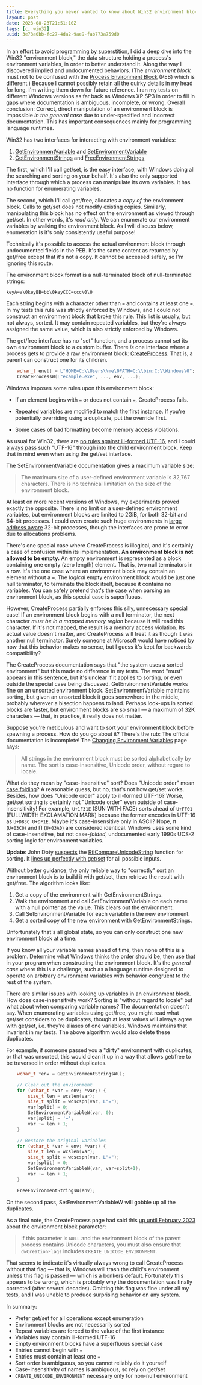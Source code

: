 ```yaml
---
title: Everything you never wanted to know about Win32 environment blocks
layout: post
date: 2023-08-23T21:51:10Z
tags: [c, win32]
uuid: 3e73a0bb-fc27-4da2-9ae9-fab773a759d0
---
```


In an effort to avoid [programming by superstition][ss], I did a deep dive
into the Win32 "environment block," the data structure holding a process's
environment variables, in order to better understand it. Along the way I
discovered implied and undocumented behaviors. (The *environment block*
must not to be confused with the [Process Environment Block][peb] (PEB)
which is different.) Because I cannot possibly retain all the quirky
details in my head for long, I'm writing them down for future reference. I
ran my tests on different Windows versions as far back as Windows XP SP3
in order to fill in gaps where documentation is ambiguous, incomplete, or
wrong. Overall conclusion: Correct, direct manipulation of an environment
block is impossible *in the general case* due to under-specified and
incorrect documentation. This has important consequences mainly for
programming language runtimes.

Win32 has two interfaces for interacting with environment variables:

1. [GetEnvironmentVariable][get] and [SetEnvironmentVariable][set]
2. [GetEnvironmentStrings][str] and [FreeEnvironmentStrings][free]

The first, which I'll call get/set, is the easy interface, with Windows
doing all the searching and sorting on your behalf. It's also the only
supported interface through which a process can manipulate its own
variables. It has no function for enumerating variables.

The second, which I'll call get/free, allocates a *copy of* the
environment block. Calls to get/set does not modify existing copies.
Similarly, manipulating this block has no effect on the environment as
viewed through get/set. In other words, it's *read only*. We can enumerate
our environment variables by walking the environment block. As I will
discuss below, enumeration is it's only consistently useful purpose!

Technically it's possible to access the actual environment block through
undocumented fields in the PEB. It's the same content as returned by
get/free except that it's not a copy. It cannot be accessed safely, so I'm
ignoring this route.

The environment block format is a null-terminated block of null-terminated
strings:

    keyA=a\0keyBB=bb\0keyCCC=ccc\0\0

Each string begins with a character other than `=` and contains at least
one `=`. In my tests this rule was strictly enforced by Windows, and I
could not construct an environment block that broke this rule. This list
is usually, but not always, sorted. It may contain repeated variables, but
they're always assigned the same value, which is also strictly enforced by
Windows.

The get/free interface has no "set" function, and a process cannot set its
own environment block to a custom buffer. There *is* one interface where a
process gets to provide a raw environment block: [CreateProcess][cp]. That
is, a parent can construct one for its children.

```c
    wchar_t env[] = L"HOME=C:\\Users\\me\0PATH=C:\\bin;C:\\Windows\0";
    CreateProcessW(L"example.exe", ..., env, ...);
```

Windows imposes some rules upon this environment block:

* If an element begins with `=` or does not contain `=`, CreateProcess
  fails.

* Repeated variables are modified to match the first instance. If you're
  potentially overriding using a duplicate, put the override first.

* Some cases of bad formatting become memory access violations.

As usual for Win32, there are [no rules against ill-formed UTF-16][wtf8],
and I could [always pass][wild] such "UTF-16" through into the child
environment block. Keep that in mind even when using the get/set
interface.

The SetEnvironmentVariable documentation gives a maximum variable size:

> The maximum size of a user-defined environment variable is 32,767
> characters. There is no technical limitation on the size of the
> environment block.

At least on more recent versions of Windows, my experiments proved exactly
the opposite. There is no limit on a user-defined environment variables,
but environment blocks are limited to 2GiB, for both 32-bit and 64-bit
processes. I could even create such huge environments in [large address
aware][laa] 32-bit processes, though the interfaces are prone to error due
to allocations problems.

There's one special case where CreateProcess is illogical, and it's
certainly a case of confusion within its implementation. **An environment
block is not allowed to be empty.** An empty environment is represented as
a block containing one empty (zero length) element. That is, two null
terminators in a row. It's the one case where an environment block may
contain an element without a `=`. The *logical* empty environment block
would be just one null terminator, to terminate the block itself, because
it contains no variables. You can safely pretend that's the case when
parsing an environment block, as this special case is superfluous.

However, CreateProcess partially enforces this silly, unnecessary special
case! If an environment block begins with a null terminator, the next
character *must be in a mapped memory region* because it will read this
character. If it's not mapped, the result is a memory access violation.
Its actual value doesn't matter, and CreateProcess will treat it as though
it was another null terminator. Surely someone at Microsoft would have
noticed by now that this behavior makes no sense, but I guess it's kept
for backwards compatibility?

The CreateProcess documentation says that "the system uses a sorted
environment" but this made no difference in my tests. The word "must"
appears in this sentence, but it's unclear if it applies to sorting, or
even outside the special case being discussed. GetEnvironmentVariable
works fine on an unsorted environment block. SetEnvironmentVariable
maintains sorting, but given an unsorted block it goes somewhere in the
middle, probably wherever a bisection happens to land. Perhaps look-ups in
sorted blocks are faster, but environment blocks are so small — a maximum
of 32K characters — that, in practice, it really does not matter.

Suppose you're meticulous and want to sort your environment block before
spawning a process. How do you go about it? There's the rub: The official
documentation is incomplete! The [Changing Environment Variables][env]
page says:

> All strings in the environment block must be sorted alphabetically by
> name. The sort is case-insensitive, Unicode order, without regard to
> locale.

What do they mean by "case-insensitive" sort? Does "Unicode order" mean
[case folding][fold]? A reasonable guess, but no, that's not how get/set
works. Besides, how does "Unicode order" apply to ill-formed UTF-16?
Worse, get/set sorting is certainly not "Unicode order" even outside of
case-insensitivity! For example, `U+1F31E` (SUN WITH FACE) sorts ahead of
`U+FF01` (FULLWIDTH EXCLAMATION MARK) because the former encodes in UTF-16
as `U+D83C U+DF1E`. Maybe it's case-insensitive only in ASCII? Nope, π
(`U+03C0`) and Π (`U+03A0`) are considered identical. Windows uses some
kind of case-insensitive, but not case-*folded*, undocumented early 1990s
UCS-2 sorting logic for environment variables.

**Update**: John Doty [suspects][doty] the [RtlCompareUnicodeString][rtl]
function for sorting. It [lines up perfectly with get/set][experiment] for
all possible inputs.

Without better guidance, the only reliable way to "correctly" sort an
environment block is to build it with get/set, then retrieve the result
with get/free. The algorithm looks like:

1. Get a copy of the environment with GetEnvironmentStrings.
2. Walk the environment and call SetEnvironmentVariable on each name with
   a null pointer as the value. This clears out the environment.
3. Call SetEnvironmentVariable for each variable in the new environment.
4. Get a sorted copy of the new environment with GetEnvironmentStrings.

Unfortunately that's all global state, so you can only construct one new
environment block at a time.

If you know all your variable names ahead of time, then none of this is a
problem. Determine what Windows thinks the order should be, then use that
in your program when constructing the environment block. It's the *general
case* where this is a challenge, such as a language runtime designed to
operate on arbitrary environment variables with behavior congruent to the
rest of the system.

There are similar issues with looking up variables in an environment
block. How does case-insensitivity work? Sorting is "without regard to
locale" but what about when comparing variable names? The documentation
doesn't say. When enumerating variables using get/free, you might read
what get/set considers to be duplicates, though at least values will
always agree with get/set, i.e. they're aliases of one variables. Windows
maintains that invariant in my tests. The above algorithm would also
delete these duplicates.

For example, if someone passed you a "dirty" environment with duplicates,
or that was unsorted, this would clean it up in a way that allows get/free
to be traversed in order without duplicates.

```c
    wchar_t *env = GetEnvironmentStringsW();

    // Clear out the environment
    for (wchar_t *var = env; *var;) {
        size_t len = wcslen(var);
        size_t split = wcscspn(var, L"=");
        var[split] = 0;
        SetEnvironmentVariableW(var, 0);
        var[split] = '=';
        var += len + 1;
    }

    // Restore the original variables
    for (wchar_t *var = env; *var;) {
        size_t len = wcslen(var);
        size_t split = wcscspn(var, L"=");
        var[split] = 0;
        SetEnvironmentVariableW(var, var+split+1);
        var += len + 1;
    }

    FreeEnvironmentStringsW(env);
```

On the second pass, SetEnvironmentVariableW will gobble up all the
duplicates.

As a final note, the CreateProcess page had said this [up until February
2023][feb] about the environment block parameter:

> If this parameter is `NULL` and the environment block of the parent
> process contains Unicode characters, you must also ensure that
> `dwCreationFlags` includes `CREATE_UNICODE_ENVIRONMENT`.

That seems to indicate it's virtually always wrong to call CreateProcess
without that flag — that is, Windows will trash the child's environment
unless this flag is passed — which is a bonkers default. Fortunately this
appears to be wrong, which is probably why the documentation was finally
corrected (after several decades). Omitting this flag was fine under all
my tests, and I was unable to produce surprising behavior on any system.

In summary:

* Prefer get/set for all operations except enumeration
* Environment blocks are not necessarily sorted
* Repeat variables are forced to the value of the first instance
* Variables may contain ill-formed UTF-16
* Empty environment blocks have a superfluous special case
* Entries cannot begin with `=`
* Entries must contain at least one `=`
* Sort order is ambiguous, so you cannot reliably do it yourself
* Case-insensitivity of names is ambiguous, so rely on get/set
* `CREATE_UNICODE_ENVIRONMENT` necessary only for non-null environment


[cp]: https://learn.microsoft.com/en-us/windows/win32/api/processthreadsapi/nf-processthreadsapi-createprocessw
[doty]: https://lists.sr.ht/~skeeto/public-inbox/%3Cc2a4c4d7-95cc-48a4-8047-c79b55eba261%40app.fastmail.com%3E
[env]: https://learn.microsoft.com/en-us/windows/win32/procthread/changing-environment-variables
[experiment]: https://github.com/skeeto/scratch/blob/master/misc/envsort.c
[feb]: https://web.archive.org/web/20180110151515/http://msdn.microsoft.com/en-us/library/ms682425(VS.85).aspx
[fold]: https://www.unicode.org/Public/15.0.0/ucd/CaseFolding.txt
[free]: https://learn.microsoft.com/en-us/windows/win32/api/processenv/nf-processenv-freeenvironmentstringsw
[get]: https://learn.microsoft.com/en-us/windows/win32/api/winbase/nf-winbase-getenvironmentvariable
[laa]: https://learn.microsoft.com/en-us/cpp/build/reference/largeaddressaware-handle-large-addresses
[peb]: https://www.geoffchappell.com/studies/windows/km/ntoskrnl/inc/api/pebteb/peb/index.htm
[rtl]: https://learn.microsoft.com/en-us/windows-hardware/drivers/ddi/wdm/nf-wdm-rtlcompareunicodestring
[set]: https://learn.microsoft.com/en-us/windows/win32/api/winbase/nf-winbase-setenvironmentvariable
[ss]: https://utcc.utoronto.ca/~cks/space/blog/programming/ProgrammingViaSuperstition
[str]: https://learn.microsoft.com/en-us/windows/win32/api/processenv/nf-processenv-getenvironmentstringsw
[wild]: /blog/2022/02/18/
[wtf8]: https://simonsapin.github.io/wtf-8/
